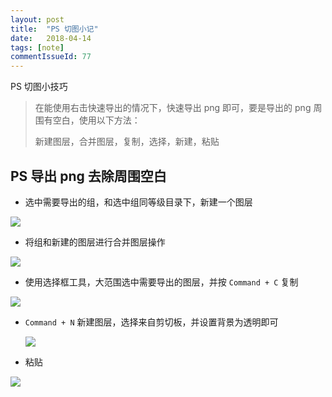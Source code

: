 ```yaml
---
layout: post
title:  "PS 切图小记"
date:   2018-04-14
tags: [note]
commentIssueId: 77
---
```


PS 切图小技巧
> 在能使用右击快速导出的情况下，快速导出 png 即可，要是导出的 png 周围有空白，使用以下方法：
>
> 新建图层，合并图层，复制，选择，新建，粘贴



## PS 导出 png 去除周围空白

* 选中需要导出的组，和选中组同等级目录下，新建一个图层


![](https://user-images.githubusercontent.com/7157346/38764292-c4a22c3c-3fde-11e8-889b-1ecd8cae21f6.png)

* 将组和新建的图层进行合并图层操作


![](https://user-images.githubusercontent.com/7157346/38764293-c5097d56-3fde-11e8-984d-8818db5895f9.png)

* 使用选择框工具，大范围选中需要导出的图层，并按 `Command + C` 复制


![](https://user-images.githubusercontent.com/7157346/38764294-c58018a8-3fde-11e8-920e-2d64bd785785.png)

* `Command + N` 新建图层，选择来自剪切板，并设置背景为透明即可

  ![](https://user-images.githubusercontent.com/7157346/38764295-c5e8882a-3fde-11e8-80c4-805f51c18704.png)

* 粘贴



![](https://user-images.githubusercontent.com/7157346/38764296-c64e390e-3fde-11e8-8397-c30c41c8fe1a.png)

